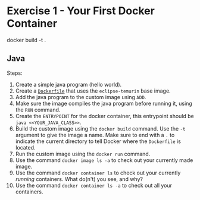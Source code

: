 # Exercise 1 - Your First Docker Container

docker build -t <naam> .

## Java

Steps:

1. Create a simple java program (hello world).
2. Create a [`Dockerfile`](Dockerfile) that uses the `eclipse-temurin` base image.
3. Add the java program to the custom image using `ADD`.
4. Make sure the image compiles the java program before running it, using the `RUN` command.
5. Create the `ENTRYPOINT` for the docker container, this entrypoint should be `java <<YOUR_JAVA_CLASS>>`.
6. Build the custom image using the `docker build` command. Use the `-t` argument to give the image a name. Make sure to end with a `.` to indicate the current directory to tell Docker where the `Dockerfile` is located.
7. Run the custom image using the `docker run` command.
8. Use the command `docker image ls -a` to check out your currently made image.
9. Use the command `docker container ls` to check out your currently _running_ containers. What do(n't) you see, and
   why?
10. Use the command `docker container ls -a` to check out all your containers.
